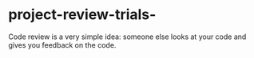 # project-review-trials-
Code review is a very simple idea: someone else looks at your code and gives you feedback on the code. 
